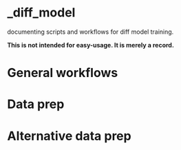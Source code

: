 # _diff_model
documenting scripts and workflows for diff model training.

**This is not intended for easy-usage. It is merely a record.**

# General workflows

# Data prep

# Alternative data prep
